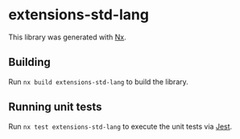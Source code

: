 # extensions-std-lang

This library was generated with [Nx](https://nx.dev).

## Building

Run `nx build extensions-std-lang` to build the library.

## Running unit tests

Run `nx test extensions-std-lang` to execute the unit tests via [Jest](https://jestjs.io).
